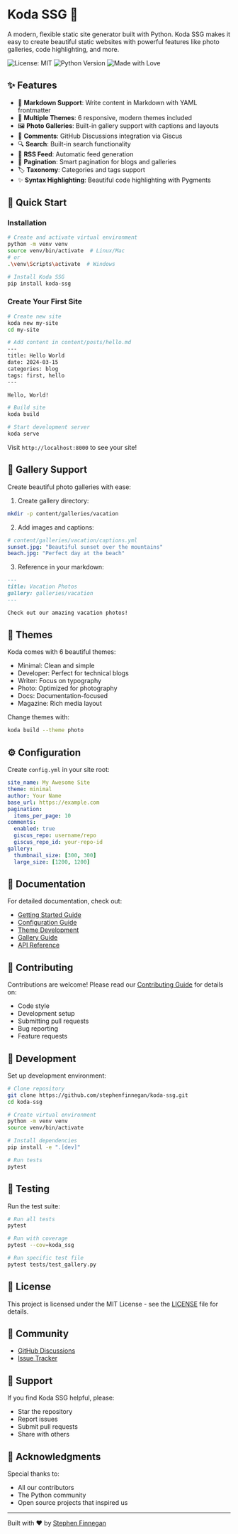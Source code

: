 # Koda SSG 🚀

A modern, flexible static site generator built with Python. Koda SSG makes it easy to create beautiful static websites with powerful features like photo galleries, code highlighting, and more.

![License: MIT](https://img.shields.io/badge/License-MIT-yellow.svg)
![Python Version](https://img.shields.io/badge/python-3.8+-blue.svg)
![Made with Love](https://img.shields.io/badge/Made%20with-❤️-red.svg)

## ✨ Features

- 📝 **Markdown Support**: Write content in Markdown with YAML frontmatter
- 🎨 **Multiple Themes**: 6 responsive, modern themes included
- 🖼️ **Photo Galleries**: Built-in gallery support with captions and layouts
- 💬 **Comments**: GitHub Discussions integration via Giscus
- 🔍 **Search**: Built-in search functionality
- 📡 **RSS Feed**: Automatic feed generation
- 📑 **Pagination**: Smart pagination for blogs and galleries
- 🏷️ **Taxonomy**: Categories and tags support
- ✨ **Syntax Highlighting**: Beautiful code highlighting with Pygments

## 🚀 Quick Start

### Installation

```bash
# Create and activate virtual environment
python -m venv venv
source venv/bin/activate  # Linux/Mac
# or
.\venv\Scripts\activate  # Windows

# Install Koda SSG
pip install koda-ssg
```

### Create Your First Site

```bash
# Create new site
koda new my-site
cd my-site

# Add content in content/posts/hello.md
---
title: Hello World
date: 2024-03-15
categories: blog
tags: first, hello
---

Hello, World!

# Build site
koda build

# Start development server
koda serve
```

Visit `http://localhost:8000` to see your site!

## 📸 Gallery Support

Create beautiful photo galleries with ease:

1. Create gallery directory:
```bash
mkdir -p content/galleries/vacation
```

2. Add images and captions:
```yaml
# content/galleries/vacation/captions.yml
sunset.jpg: "Beautiful sunset over the mountains"
beach.jpg: "Perfect day at the beach"
```

3. Reference in your markdown:
```markdown
---
title: Vacation Photos
gallery: galleries/vacation
---

Check out our amazing vacation photos!
```

## 🎨 Themes

Koda comes with 6 beautiful themes:

- Minimal: Clean and simple
- Developer: Perfect for technical blogs
- Writer: Focus on typography
- Photo: Optimized for photography
- Docs: Documentation-focused
- Magazine: Rich media layout

Change themes with:
```bash
koda build --theme photo
```

## ⚙️ Configuration

Create `config.yml` in your site root:

```yaml
site_name: My Awesome Site
theme: minimal
author: Your Name
base_url: https://example.com
pagination:
  items_per_page: 10
comments:
  enabled: true
  giscus_repo: username/repo
  giscus_repo_id: your-repo-id
gallery:
  thumbnail_size: [300, 300]
  large_size: [1200, 1200]
```

## 📖 Documentation

For detailed documentation, check out:
- [Getting Started Guide](getting-started.md)
- [Configuration Guide](docs/configuration.md)
- [Theme Development](docs/themes.md)
- [Gallery Guide](docs/galleries.md)
- [API Reference](docs/api.md)

## 🤝 Contributing

Contributions are welcome! Please read our [Contributing Guide](CONTRIBUTING.md) for details on:

- Code style
- Development setup
- Submitting pull requests
- Bug reporting
- Feature requests

## 🔧 Development

Set up development environment:

```bash
# Clone repository
git clone https://github.com/stephenfinnegan/koda-ssg.git
cd koda-ssg

# Create virtual environment
python -m venv venv
source venv/bin/activate

# Install dependencies
pip install -e ".[dev]"

# Run tests
pytest
```

## 🧪 Testing

Run the test suite:

```bash
# Run all tests
pytest

# Run with coverage
pytest --cov=koda_ssg

# Run specific test file
pytest tests/test_gallery.py
```

## 📜 License

This project is licensed under the MIT License - see the [LICENSE](LICENSE) file for details.

## 👥 Community

- [GitHub Discussions](https://github.com/stephenfinnegan/koda-ssg/discussions)
- [Issue Tracker](https://github.com/stephenfinnegan/koda-ssg/issues)

## 💖 Support

If you find Koda SSG helpful, please:
- Star the repository
- Report issues
- Submit pull requests
- Share with others

## 🙏 Acknowledgments

Special thanks to:
- All our contributors
- The Python community
- Open source projects that inspired us

---

Built with ❤️ by [Stephen Finnegan](https://github.com/stephenfinnegan)
